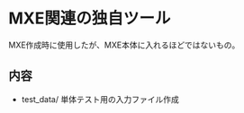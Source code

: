 MXE関連の独自ツール
========

MXE作成時に使用したが、MXE本体に入れるほどではないもの。


内容
--------

  * test_data/   単体テスト用の入力ファイル作成
